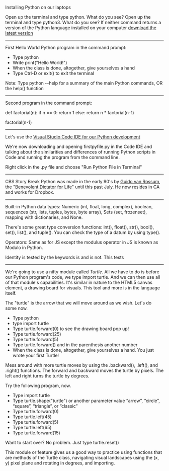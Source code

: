 Installing Python on our laptops

Open up the terminal and type python. What do you see?
Open up the terminal and type python3. What do you see?
If neither command returns a version of the Python language installed on your computer [download the latest version](https://www.python.org/downloads/)

---
First Hello World Python program in the command prompt:

- Type python
- Write print("Hello World!")
- When the class is done, altogether, give yourselves a hand
- Type Ctrl-D or exit() to exit the terminal

Note: Type python --help for a summary of the main Python commands, OR the help() function

---
Second program in the command prompt:

def factorial(n):
	if n == 0:
     	return 1
    else:
        return n * factorial(n-1)

factorial(n-1)

---
Let's use the [Visual Studio Code IDE for our Python development](https://code.visualstudio.com/Download)  

We're now downloading and opening firstpyfile.py in the Code IDE and talking about the similarities and differences of running Python scripts in Code and running the program from the command line.

Right click in the .py file and choose "Run Python File in Terminal"

---
CBS Story Break
Python was made in the early 90's by [Guido van Rossum](https://gvanrossum.github.io//), the ["Benevolent Dictator for Life"](https://en.wikipedia.org/wiki/Benevolent_dictator_for_life) until this past July. He now resides in CA and works for Dropbox.

--- 
Built-in Python data types: Numeric (int, float, long, complex), boolean, sequences (str, lists, tuples, bytes, byte array), Sets (set, frozenset), mapping with dictionaries, and None.

There's some great type conversion functions: int(), float(), str(), bool(), set(), list(), and tuple(). You can check the type of a datum by using type().

Operators: Same as for JS except the modulus operator in JS is known as Modulo in Python.

Identity is tested by the keywords is and is not. This tests

---
We're going to use a nifty module called *Turtle*. All we have to do is before our Python program's code, we type import turtle. And we can then use all of that module's capabilities. It's similar in nature to the HTML5 canvas element, a drawing board for visuals. This tool and more is in the language itself.

The "turtle" is the arrow that we will move around as we wish. Let's do some now.

- Type python
- type import turtle
- Type turtle.forward(0) to see the drawing board pop up!
- Type turtle.forward(25)
- Type turtle.forward(5)
- Type turtle.forward() and in the parenthesis another number
- When the class is done, altogether, give yourselves a hand. You just wrote your first Turtle!

Mess around with more turtle moves by using the .backward(), .left(), and .right() functions. The forward and backward moves the turtle by pixels. The left and right turns the turtle by degrees.

Try the following program, now.

- Type import turtle
- Type turtle.shape("turtle") or another parameter value “arrow”, “circle”, “square”, “triangle”, or “classic”
- Type turtle.forward(0) 
- Type turtle.left(45)
- Type turtle.forward(5)
- Type turtle.left(65)
- Type turtle.forward(15)

Want to start over? No problem. Just type turtle.reset()

This module or feature gives us a good way to practice using functions that are methods of the Turtle class, navigating visual landscapes using the (x, y) pixel plane and rotating in degrees, and importing.
